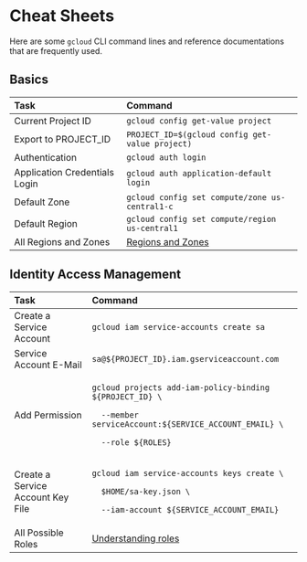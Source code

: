 # Cheat Sheets

Here are some `gcloud` CLI command lines and reference documentations that are frequently used.

## Basics

| Task | Command |
| :--- | :--- |
| Current Project ID | `gcloud config get-value project` |
| Export to PROJECT\_ID | `PROJECT_ID=$(gcloud config get-value project)` |
| Authentication | `gcloud auth login` |
| Application Credentials Login | `gcloud auth application-default login` |
| Default Zone | `gcloud config set compute/zone us-central1-c` |
| Default Region | `gcloud config set compute/region us-central1` |
| All Regions and Zones | [Regions and Zones](https://cloud.google.com/compute/docs/regions-zones) |

## Identity Access Management

<table>
  <thead>
    <tr>
      <th style="text-align:left">Task</th>
      <th style="text-align:left">Command</th>
    </tr>
  </thead>
  <tbody>
    <tr>
      <td style="text-align:left">Create a Service Account</td>
      <td style="text-align:left"><code>gcloud iam service-accounts create sa</code>
      </td>
    </tr>
    <tr>
      <td style="text-align:left">Service Account E-Mail</td>
      <td style="text-align:left"><code>sa@${PROJECT_ID}.iam.gserviceaccount.com</code>
      </td>
    </tr>
    <tr>
      <td style="text-align:left">Add Permission</td>
      <td style="text-align:left">
        <p><code>gcloud projects add-iam-policy-binding ${PROJECT_ID} \</code>
        </p>
        <p><code>  --member serviceAccount:${SERVICE_ACCOUNT_EMAIL} \</code>
        </p>
        <p><code>  --role ${ROLES}</code>
        </p>
      </td>
    </tr>
    <tr>
      <td style="text-align:left">Create a Service Account Key File</td>
      <td style="text-align:left">
        <p><code>gcloud iam service-accounts keys create \</code>
        </p>
        <p><code>  $HOME/sa-key.json \</code>
        </p>
        <p><code>  --iam-account ${SERVICE_ACCOUNT_EMAIL}</code>
        </p>
      </td>
    </tr>
    <tr>
      <td style="text-align:left">All Possible Roles</td>
      <td style="text-align:left"><a href="https://cloud.google.com/iam/docs/understanding-roles">Understanding roles</a>
      </td>
    </tr>
  </tbody>
</table>

